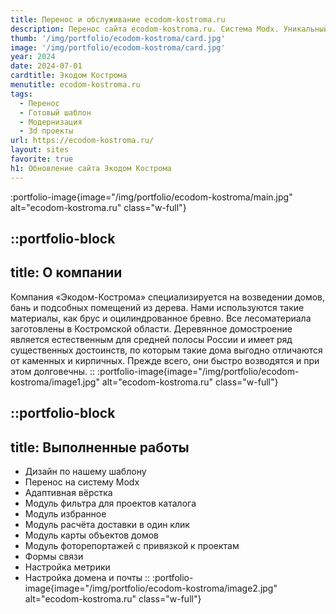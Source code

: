 ```yaml
---
title: Перенос и обслуживание ecodom-kostroma.ru
description: Перенос сайта ecodom-kostroma.ru. Система Modx. Уникальный дизайн. Проекты домов из нашего каталога со своей расцветкой
thumb: '/img/portfolio/ecodom-kostroma/card.jpg'
image: '/img/portfolio/ecodom-kostroma/card.jpg'
year: 2024
date: 2024-07-01
cardtitle: Экодом Кострома
menutitle: ecodom-kostroma.ru
tags:
  - Перенос
  - Готовый шаблон
  - Модернизация
  - 3d проекты
url: https://ecodom-kostroma.ru/
layout: sites
favorite: true
h1: Обновление сайта Экодом Кострома
---
```

:portfolio-image{image="/img/portfolio/ecodom-kostroma/main.jpg" alt="ecodom-kostroma.ru" class="w-full"}



::portfolio-block
---
title: О компании
---
Компания «Экодом-Кострома» специализируется на возведении домов, бань и подсобных помещений из дерева. Нами используются такие материалы, как брус и оцилиндрованное бревно. Все лесоматериала заготовлены в Костромской области. Деревянное домостроение является естественным для средней полосы России и имеет ряд существенных достоинств, по которым такие дома выгодно отличаются от каменных и кирпичных. Прежде всего, они быстро возводятся и при этом долговечны.
::
:portfolio-image{image="/img/portfolio/ecodom-kostroma/image1.jpg" alt="ecodom-kostroma.ru" class="w-full"}

::portfolio-block
---
title: Выполненные работы
---
- Дизайн по нашему шаблону
- Перенос на систему Modx
- Адаптивная вёрстка
- Модуль фильтра для проектов каталога
- Модуль избранное
- Модуль расчёта доставки в один клик
- Модуль карты объектов домов
- Модуль фоторепортажей с привязкой к проектам
- Формы связи
- Настройка метрики
- Настройка домена и почты
::
:portfolio-image{image="/img/portfolio/ecodom-kostroma/image2.jpg" alt="ecodom-kostroma.ru" class="w-full"}
